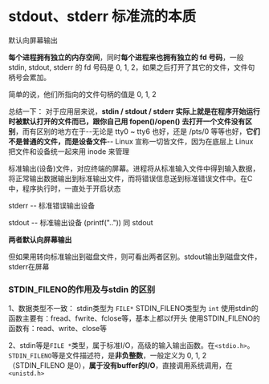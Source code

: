 # stdout、stderr 标准流的本质

默认向屏幕输出

**每个进程拥有独立的内存空间**，同时**每个进程来也拥有独立的 fd 号码**，一般 stdin, stdout, stderr 的 fd 号码是 0, 1, 2，如果之后打开了其它的文件，文件句柄号会累加。

简单的说，他们所指向的文件句柄的值是 0, 1, 2 

总结一下：
对于应用层来说，**stdin / stdout / stderr 实际上就是在程序开始运行时被默认打开的文件而已，跟你自己用 fopen()/open() 去打开一个文件没有区别**，而有区别的地方在于--无论是 tty0 ~ tty6 也好，还是 /pts/0 等等也好，**它们不是普通的文件，而是设备文件**-- Linux 宣称一切皆文件，因为在底层上 Linux 把文件和设备统一起来用 inode 来管理

标准输出(设备)文件，对应终端的屏幕。进程将从标准输入文件中得到输入数据，将正常输出数据输出到标准输出文件，而将错误信息送到标准错误文件中。在C中，程序执行时，一直处于开启状态

stderr -- 标准错误输出设备

stdout -- 标准输出设备 (printf("..")) 同 stdout

**两者默认向屏幕输出**

但如果用转向标准输出到磁盘文件，则可看出两者区别。stdout输出到磁盘文件，stderr在屏幕

###  STDIN_FILENO的作用及与stdin 的区别

1、数据类型不一致：
stdin类型为 `FILE*`
STDIN_FILENO类型为 `int`
使用stdin的函数主要有：fread、fwrite、fclose等，基本上都以f开头
使用STDIN_FILENO的函数有：read、write、close等

2、stdin等是`FILE *`类型，属于标准I/O，高级的输入输出函数。在`<stdio.h>`。
`STDIN_FILENO`等是文件描述符，是**非负整数**，一般定义为 0, 1, 2（STDIN_FILENO 是0），**属于没有buffer的I/O**，直接调用系统调用，在`<unistd.h>`









